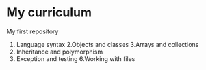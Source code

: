 # My curriculum
My first repository
1. Language syntax
2.Objects and classes
3.Arrays and collections
4. Inheritance and polymorphism
5. Exception and testing
6.Working with files
